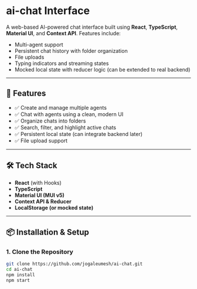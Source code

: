 # ai-chat Interface

A web-based AI-powered chat interface built using **React**, **TypeScript**, **Material UI**, and **Context API**. Features include:

- Multi-agent support
- Persistent chat history with folder organization
- File uploads
- Typing indicators and streaming states
- Mocked local state with reducer logic (can be extended to real backend)

---

## 🚀 Features

- ✅ Create and manage multiple agents
- ✅ Chat with agents using a clean, modern UI
- ✅ Organize chats into folders
- ✅ Search, filter, and highlight active chats
- ✅ Persistent local state (can integrate backend later)
- ✅ File upload support

---

## 🛠️ Tech Stack

- **React** (with Hooks)
- **TypeScript**
- **Material UI (MUI v5)**
- **Context API & Reducer**
- **LocalStorage (or mocked state)**

---

## 📦 Installation & Setup

### 1. Clone the Repository

```bash
git clone https://github.com/jogaleumesh/ai-chat.git
cd ai-chat
npm install
npm start
```
